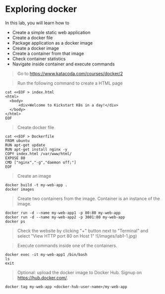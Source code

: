 # Exploring docker
In this lab, you will learn how to 
- Create a simple static web application
- Create a docker file
- Package application as a docker image
- Create a docker image
- Create a container from that image
- Check container statistics
- Navigate inside container and execute commands

> Go to https://www.katacoda.com/courses/docker/2

> Run the following command to create a HTML page
```
cat <<EOF > index.html
<html>
  <body>
      <div>Welcome to Kickstart K8s in a day!</div>
  </body>
</html>
EOF
```
> Create docker file
```
cat <<EOF > Dockerfile
FROM ubuntu
RUN apt-get update
RUN apt-get install nginx -y
COPY index.html /var/www/html/
EXPOSE 80
CMD ["nginx","-g","daemon off;"]
EOF
```

> Create an image
```
docker build -t my-web-app .
docker images
```

> Create two containers from the image. Container is an instance of the image.
```
docker run -d --name my-web-app1 -p 80:80 my-web-app
docker run -d --name my-web-app2 -p 3001:80 my-web-app
docker ps
```
> Check the website by clicking "+" button next to "Terminal" and select "View HTTP port 80 on Host 1"
!(/images/lab1-1.jpg)

> Execute commands inside one of the containers.
```
docker exec -it my-web-app1 /bin/bash
ls
exit
```

> Optional: upload the docker image to Docker Hub. 
> Signup on https://hub.docker.com/.
```
docker tag my-web-app <docker-hub-user-name>/my-web-app
```